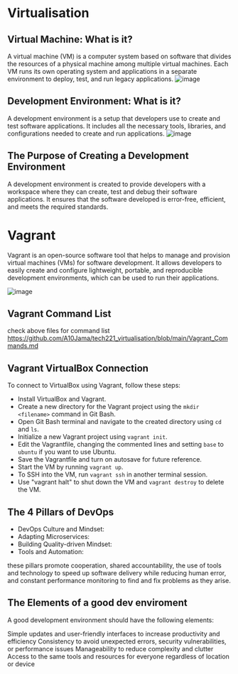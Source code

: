 # Virtualisation
## Virtual Machine: What is it?
A virtual machine (VM) is a computer system based on software that divides the resources of a physical machine among multiple virtual machines. Each VM runs its own operating system and applications in a separate environment to deploy, test, and run legacy applications.
![image](https://user-images.githubusercontent.com/129948378/232549051-823ea280-46e2-4774-81c2-a07400576d46.png)

## Development Environment: What is it?
A development environment is a setup that developers use to create and test software applications. It includes all the necessary tools, libraries, and configurations needed to create and run applications.
![image](https://user-images.githubusercontent.com/129948378/232550428-98e26852-7520-4c12-8c71-484b18acf6d3.png)

## The Purpose of Creating a Development Environment
A development environment is created to provide developers with a workspace where they can create, test and debug their software applications. It ensures that the software developed is error-free, efficient, and meets the required standards.
# Vagrant
Vagrant is an open-source software tool that helps to manage and provision virtual machines (VMs) for software development. It allows developers to easily create and configure lightweight, portable, and reproducible development environments, which can be used to run their applications.

![image](https://user-images.githubusercontent.com/129948378/232552164-aa93bf3b-52b8-44d7-a928-e8a15625ba5f.png)

## Vagrant Command List
check above files for command list
https://github.com/A10Jama/tech221_virtualisation/blob/main/Vagrant_Commands.md
## Vagrant VirtualBox Connection

To connect to VirtualBox using Vagrant, follow these steps:

- Install VirtualBox and Vagrant.
- Create a new directory for the Vagrant project using the `mkdir <filename>` command in Git Bash.
- Open Git Bash terminal and navigate to the created directory using `cd` and `ls`.
- Initialize a new Vagrant project using `vagrant init`.
- Edit the Vagrantfile, changing the commented lines and setting `base` to `ubuntu` if you want to use Ubuntu.
- Save the Vagrantfile and turn on autosave for future reference.
- Start the VM by running `vagrant up`.
- To SSH into the VM, run `vagrant ssh` in another terminal session.
- Use "vagrant halt" to shut down the VM and `vagrant destroy` to delete the VM.

## The 4 Pillars of DevOps

- DevOps Culture and Mindset:
- Adapting Microservices:
- Building Quality-driven Mindset:
- Tools and Automation:

these pillars promote cooperation, shared accountability, the use of tools and technology to speed up software delivery while reducing human error, and constant performance monitoring to find and fix problems as they arise.

## The Elements of a good dev enviroment 

A good development environment should have the following elements:

Simple updates and user-friendly interfaces to increase productivity and efficiency
Consistency to avoid unexpected errors, security vulnerabilities, or performance issues
Manageability to reduce complexity and clutter
Access to the same tools and resources for everyone regardless of location or device
